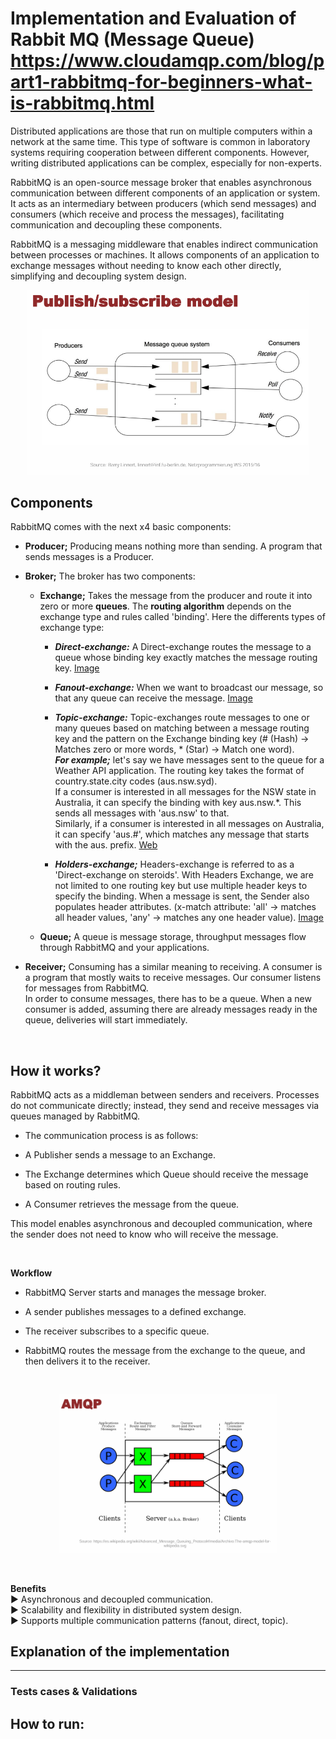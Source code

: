 
# Implementation and Evaluation of Rabbit MQ (Message Queue) https://www.cloudamqp.com/blog/part1-rabbitmq-for-beginners-what-is-rabbitmq.html

Distributed applications are those that run on multiple computers within a network at the same time. This type of software is common in laboratory systems requiring cooperation between different components. However, writing distributed applications can be complex, especially for non-experts.

RabbitMQ is an open-source message broker that enables asynchronous communication between different components of an application or system. It acts as an intermediary between producers (which send messages) and consumers (which receive and process the messages), facilitating communication and decoupling these components.

RabbitMQ is a messaging middleware that enables indirect communication between processes or machines. It allows components of an application to exchange messages without needing to know each other directly, simplifying and decoupling system design.

<p align="center">
  <img src="../resources/img/rabbitmq_architecture.PNG" alt="expr" width="450px">
</p>

## Components

RabbitMQ comes with the next x4 basic components:

- **Producer;** Producing means nothing more than sending. A program that sends messages is a Producer.

- **Broker;** The broker has two components:
  - **Exchange;** Takes the message from the producer and route it into zero or more **queues**. The **routing algorithm** depends on the exchange type and rules called 'binding'. Here the differents types of exchange type:
    - ***Direct-exchange:*** A Direct-exchange routes the message to a queue whose binding key exactly matches the message routing key. [Image](https://lostechies.com/content/derekgreer/uploads/2012/03/DirectExchange1.png)

    - ***Fanout-exchange:*** When we want to broadcast our message, so that any queue can receive the message. [Image](https://www.pragma.com.co/hs-fs/hubfs/blog/RabbitMQ/3mensaje_exchange_tipo_fanout.-.jpg?width=1224&name=3mensaje_exchange_tipo_fanout.-.jpg)

    - ***Topic-exchange:*** Topic-exchanges route messages to one or many queues based on matching between a message routing key and the pattern on the Exchange binding key (# (Hash) → Matches zero or more words, * (Star) → Match one word).<br>
    ***For example;*** let's say we have messages sent to the queue for a Weather API application. The routing key takes the format of country.state.city codes (aus.nsw.syd).<br>
    If a consumer is interested in all messages for the NSW state in Australia, it can specify the binding with key aus.nsw.*. This sends all messages with 'aus.nsw' to that.<br>
    Similarly, if a consumer is interested in all messages on Australia, it can specify 'aus.#', which matches any message that starts with the aus. prefix. [Web](https://www.rahulpnath.com/blog/topic-exchange-rabbitmq-dotnet/)

    - ***Holders-exchange;*** Headers-exchange is referred to as a 'Direct-exchange on steroids'. With Headers Exchange, we are not limited to one routing key but use multiple header keys to specify the binding. When a message is sent, the Sender also populates header attributes. (x-match attribute: 'all' → matches all header values, 'any' → matches any one header value). [Image](https://www.oreilly.com/api/v2/epubs/9781787281202/files/assets/eb834f63-0248-4d2c-8c34-e22821d1e858.png)

  - **Queue;** A queue is message storage, throughput messages flow through RabbitMQ and your applications.

- **Receiver;** Consuming has a similar meaning to receiving. A consumer is a program that mostly waits to receive messages. Our consumer listens for messages from RabbitMQ.<br>
In order to consume messages, there has to be a queue. When a new consumer is added, assuming there are already messages ready in the queue, deliveries will start immediately.

<br>

## How it works?

RabbitMQ acts as a middleman between senders and receivers. Processes do not communicate directly; instead, they send and receive messages via queues managed by RabbitMQ.

- The communication process is as follows:

- A Publisher sends a message to an Exchange.

- The Exchange determines which Queue should receive the message based on routing rules.

- A Consumer retrieves the message from the queue.

This model enables asynchronous and decoupled communication, where the sender does not need to know who will receive the message.

<br>

**Workflow**
- RabbitMQ Server starts and manages the message broker.

- A sender publishes messages to a defined exchange.

- The receiver subscribes to a specific queue.

- RabbitMQ routes the message from the exchange to the queue, and then delivers it to the receiver.

<br>

<p align="center">
  <img src="../resources/img/rabbitmqworkflow.PNG" alt="expr" width="350px">
</p>

<br>

 **Benefits<br>**
 ► Asynchronous and decoupled communication.<br>
 ► Scalability and flexibility in distributed system design.<br>
 ► Supports multiple communication patterns (fanout, direct, topic).<br>


## Explanation of the implementation




----

### Tests cases & Validations

## How to run: